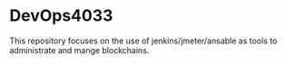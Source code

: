 # DevOps4033
This repository focuses on the use of jenkins/jmeter/ansable as tools to administrate and mange blockchains. 
